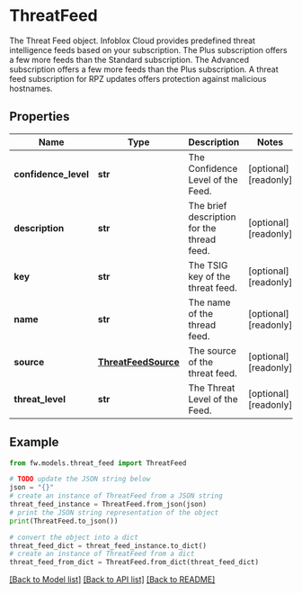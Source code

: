 # ThreatFeed

The Threat Feed object.  Infoblox Cloud provides predefined threat intelligence feeds based on your subscription. The Plus subscription offers a few more feeds than the Standard subscription. The Advanced subscription offers a few more feeds than the Plus subscription. A threat feed subscription for RPZ updates offers protection against malicious hostnames.

## Properties

Name | Type | Description | Notes
------------ | ------------- | ------------- | -------------
**confidence_level** | **str** | The Confidence Level of the Feed. | [optional] [readonly] 
**description** | **str** | The brief description for the thread feed. | [optional] [readonly] 
**key** | **str** | The TSIG key of the threat feed. | [optional] [readonly] 
**name** | **str** | The name of the thread feed. | [optional] [readonly] 
**source** | [**ThreatFeedSource**](ThreatFeedSource.md) | The source of the threat feed. | [optional] [readonly] 
**threat_level** | **str** | The Threat Level of the Feed. | [optional] [readonly] 

## Example

```python
from fw.models.threat_feed import ThreatFeed

# TODO update the JSON string below
json = "{}"
# create an instance of ThreatFeed from a JSON string
threat_feed_instance = ThreatFeed.from_json(json)
# print the JSON string representation of the object
print(ThreatFeed.to_json())

# convert the object into a dict
threat_feed_dict = threat_feed_instance.to_dict()
# create an instance of ThreatFeed from a dict
threat_feed_from_dict = ThreatFeed.from_dict(threat_feed_dict)
```
[[Back to Model list]](../README.md#documentation-for-models) [[Back to API list]](../README.md#documentation-for-api-endpoints) [[Back to README]](../README.md)


